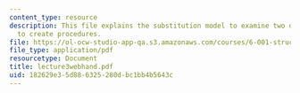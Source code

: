 ```yaml
---
content_type: resource
description: This file explains the substitution model to examine two different approaches
  to create procedures.
file: https://ol-ocw-studio-app-qa.s3.amazonaws.com/courses/6-001-structure-and-interpretation-of-computer-programs-spring-2005/182629e35d886325280dbc1bb4b5643c_lecture3webhand.pdf
file_type: application/pdf
resourcetype: Document
title: lecture3webhand.pdf
uid: 182629e3-5d88-6325-280d-bc1bb4b5643c
---
```

